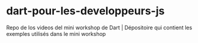 # dart-pour-les-developpeurs-js
Repo de los videos del mini workshop de Dart | Dépositoire qui contient les exemples utilisés dans le mini workshop

